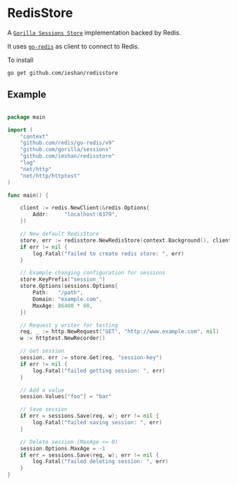 # RedisStore

A [`Gorilla Sessions Store`](https://www.gorillatoolkit.org/pkg/sessions#Store) implementation backed by Redis.

It uses [`go-redis`](github.com/redis/go-redis/) as client to connect to Redis.

To install

```shell
go get github.com/ieshan/redisstore
```

## Example
```go

package main

import (
    "context"
    "github.com/redis/go-redis/v9"
    "github.com/gorilla/sessions"
    "github.com/ieshan/redisstore"
    "log"
    "net/http"
    "net/http/httptest"
)

func main() {

    client := redis.NewClient(&redis.Options{
        Addr:     "localhost:6379",
    })

    // New default RedisStore
    store, err := redisstore.NewRedisStore(context.Background(), client)
    if err != nil {
        log.Fatal("failed to create redis store: ", err)
    }

    // Example changing configuration for sessions
    store.KeyPrefix("session_")
    store.Options(sessions.Options{
        Path:   "/path",
        Domain: "example.com",
        MaxAge: 86400 * 60,
    })

    // Request y writer for testing
    req, _ := http.NewRequest("GET", "http://www.example.com", nil)
    w := httptest.NewRecorder()

    // Get session
    session, err := store.Get(req, "session-key")
    if err != nil {
        log.Fatal("failed getting session: ", err)
    }

    // Add a value
    session.Values["foo"] = "bar"

    // Save session
    if err = sessions.Save(req, w); err != nil {
        log.Fatal("failed saving session: ", err)
    }

    // Delete session (MaxAge <= 0)
    session.Options.MaxAge = -1
    if err = sessions.Save(req, w); err != nil {
        log.Fatal("failed deleting session: ", err)
    }
}
```
